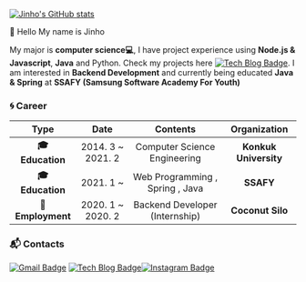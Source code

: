 [![Jinho's GitHub stats](https://github-readme-stats.vercel.app/api?username=mario3316)](https://github.com/anuraghazra/github-readme-stats)

:wave: Hello My name is Jinho

My major is **computer science:computer:**, I have project experience using **Node.js & Javascript**, **Java** and Python. Check my projects here [![Tech Blog Badge](http://img.shields.io/badge/-blog-black?style=flat-square&logo=github&link=https://mario3316.github.io/)](https://mario3316.github.io/). I am interested in **Backend Development** and currently being educated **Java & Spring** at **SSAFY (Samsung Software Academy For Youth)**

### :cyclone: Career

|           **Type**           |     **Date**      |          **Contents**           |   **Organization**    |
| :--------------------------: | :---------------: | :-----------------------------: | :-------------------: |
| **:mortar_board: Education** | 2014. 3 ~ 2021. 2 |  Computer Science Engineering   | **Konkuk University** |
| **:mortar_board: Education** |     2021. 1 ~     | Web Programming , Spring , Java |       **SSAFY**       |
|    **:office:Employment**    | 2020. 1 ~ 2020. 2 | Backend Developer (Internship)  |   **Coconut Silo**    |

### :mailbox_with_mail: Contacts

[![Gmail Badge](https://img.shields.io/badge/Gmail-d14836?style=flat-square&logo=Gmail&logoColor=white&link=mailto:wlshgktm@gmail.com)](mailto:wlshgktm@gmail.com) [![Tech Blog Badge](http://img.shields.io/badge/-blog-black?style=flat-square&logo=github&link=https://mario3316.github.io/)](https://mario3316.github.io/)[![Instagram Badge](http://img.shields.io/badge/-Instagram-pink?style=flat-square&logo=instagram&link=https://www.instagram.com/jji._.no/)](https://www.instagram.com/jji._.no/)
